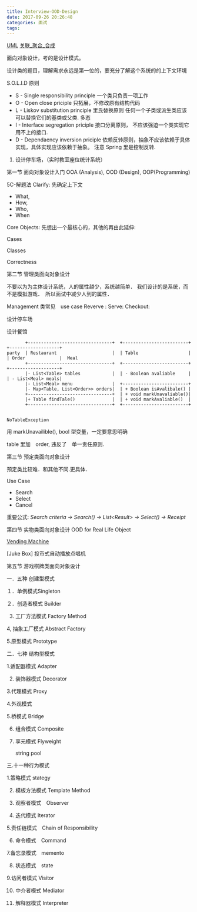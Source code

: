 ```yaml
---
title: Interview-OOD-Design
date: 2017-09-26 20:26:48
categories: 面试
tags:
---
```

[UML](http://www.uml.org.cn/oobject/201510214.asp)
[关联_聚合_合成](https://www.infoworld.com/article/3029325/application-development/exploring-association-aggregation-and-composition-in-oop.html)

面向对象设计，考的是设计模式。

设计类的题目，理解需求永远是第一位的，要充分了解这个系统的的上下文环境

S.O.L.I.D 原则
* S - Single responsibility principle 一个类只负责一项工作
* O - Open close priciple 只拓展，不修改原有结构代码
* L - Liskov substitution principle 里氏替换原则 任何一个子类或派生类应该可以替换它们的基类或父类. 多态
* I - Interface segregation priciple 接口分离原则， 不应该强迫一个类实现它用不上的接口. 
* D - Dependaency inversion priciple 依赖反转原则，抽象不应该依赖于具体实现，具体实现应该依赖于抽象。 注意 Spring 里是控制反转.

1. 设计停车场，（实时教室座位统计系统）

第一节 面向对象设计入门 
OOA (Analysis), OOD (Design), OOP(Programming) 

5C-解题法
Clarify: 先确定上下文 
* What, 
* How, 
* Who, 
* When

Core Objects: 先想出一个最核心的，其他的再由此延伸:

Cases

Classes

Correctness

第二节 管理类面向对象设计

不要以为为主体设计系统，人的属性越少，系统越简单． 我们设计的是系统，而不是模拟游戏．　所以面试中减少人到的属性．

Management 类常见　use case
Reverve :
Serve:
Checkout:

设计停车场

设计餐馆

```text
       +--------------------------------+  +-------------------------+   +-------------------+
party  | Restaurant                     |  | Table                   |   | Order             |  Meal
       +--------------------------------+  +-------------------------+   +-------------------+
       |- List<Table> tables            |  | - Boolean avaliable     |   | - List<Meal> meals|
       |- List<Meal> menu               |  +-------------------------+
       |- Map<Table, List<Order>> orders|  | + Boolean isAvalibale() |   
       +--------------------------------+  | + void markUnavaliable()|
       |+ Table findTale()              |  | + void markAvaliable()  |
       +--------------------------------+  +-------------------------+


NoTableException                                         
```

用 markUnavailible(), bool 型变量，一定要意思明确

table 里加　order, 违反了　单一责任原则.

第三节 预定类面向对象设计

预定类比较难．和其他不同.更具体．

Use Case

- Search
- Select
- Cancel

重要公式:
*Search criteria -> Search() -> List&lt;Result&gt; -> Select() -> Receipt*

第四节 实物类面向对象设计 OOD for Real Life Object

[Vending Machine](http://javarevisited.blogspot.com/2016/06/design-vending-machine-in-java.html)

[Juke Box] 投币式自动播放点唱机


第五节 游戏棋牌类面向对象设计 



一．五种 创建型模式

１．单例模式Singleton



２．创造者模式 Builder



3. 工厂方法模式 Factory Method



4, 抽象工厂模式 Abstract Factory



5.原型模式 Prototype



二．七种 结构型模式

1.适配器模式 Adapter



2. 装饰器模式 Decorator



3.代理模式 Proxy



4.外观模式



5.桥模式 Bridge



6. 组合模式 Composite



7. 享元模式 Flyweight

    string pool



三.十一种行为模式

1.策略模式 stategy



2. 模板方法模式 Template Method



3. 观察者模式　Observer



4. 迭代模式 Iterator



5.责任链模式　Chain of Responsibility



6. 命令模式　Command 



7.备忘录模式　memento 



8. 状态模式　state



9.访问者模式 Visitor



10. 中介者模式 Mediator



11. 解释器模式 Interpreter








